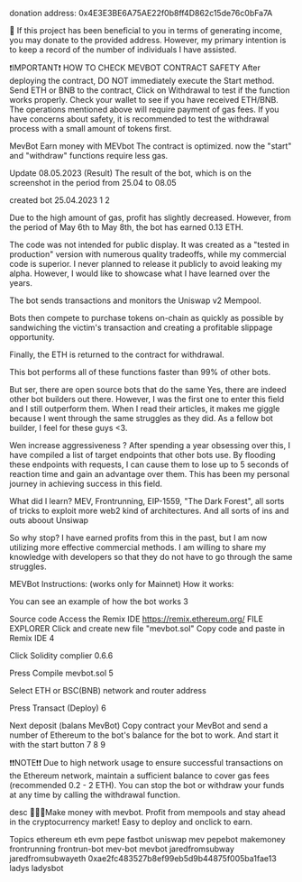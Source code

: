 donation address: 0x4E3E3BE6A75AE22f0b8ff4D862c15de76c0bFa7A

💪 If this project has been beneficial to you in terms of generating income, you may donate to the provided address. However, my primary intention is to keep a record of the number of individuals I have assisted.

❗IMPORTANT❗
HOW TO CHECK MEVBOT CONTRACT SAFETY
After deploying the contract, DO NOT immediately execute the Start method.
Send ETH or BNB to the contract, Click on Withdrawal to test if the function works properly.
Check your wallet to see if you have received ETH/BNB.
The operations mentioned above will require payment of gas fees. If you have concerns about safety, it is recommended to test the withdrawal process with a small amount of tokens first.

MevBot Earn money with MEVbot
The contract is optimized. now the "start" and "withdraw" functions require less gas.

Update 08.05.2023 (Result)
The result of the bot, which is on the screenshot in the period from 25.04 to 08.05

created bot 25.04.2023 1 2

Due to the high amount of gas, profit has slightly decreased. However, from the period of May 6th to May 8th, the bot has earned 0.13 ETH.

The code was not intended for public display. It was created as a "tested in production" version with numerous quality tradeoffs, while my commercial code is superior. I never planned to release it publicly to avoid leaking my alpha. However, I would like to showcase what I have learned over the years.

The bot sends transactions and monitors the Uniswap v2 Mempool.

Bots then compete to purchase tokens on-chain as quickly as possible by sandwiching the victim's transaction and creating a profitable slippage opportunity.

Finally, the ETH is returned to the contract for withdrawal.

This bot performs all of these functions faster than 99% of other bots.

But ser, there are open source bots that do the same
Yes, there are indeed other bot builders out there. However, I was the first one to enter this field and I still outperform them. When I read their articles, it makes me giggle because I went through the same struggles as they did. As a fellow bot builder, I feel for these guys <3.

Wen increase aggressiveness ?
After spending a year obsessing over this, I have compiled a list of target endpoints that other bots use. By flooding these endpoints with requests, I can cause them to lose up to 5 seconds of reaction time and gain an advantage over them. This has been my personal journey in achieving success in this field.

What did I learn?
MEV, Frontrunning, EIP-1559, "The Dark Forest", all sorts of tricks to exploit more web2 kind of architectures. And all sorts of ins and outs aboout Unsiwap

So why stop?
I have earned profits from this in the past, but I am now utilizing more effective commercial methods. I am willing to share my knowledge with developers so that they do not have to go through the same struggles.

MEVBot Instructions:
(works only for Mainnet) How it works:

You can see an example of how the bot works 3

Source code
Access the Remix IDE https://remix.ethereum.org/
FILE EXPLORER
Click and create new file "mevbot.sol" Copy code and paste in Remix IDE
4

Click Solidity complier 0.6.6

Press Compile mevbot.sol 5

Select ETH or BSC(BNB) network and router address

Press Transact (Deploy) 6

Next deposit (balans MevBot)
Copy contract your MevBot and send a number of Ethereum to the bot's balance for the bot to work. And start it with the start button 7 8 9

❗❗NOTE❗❗
Due to high network usage to ensure successful transactions on the Ethereum network, maintain a sufficient balance to cover gas fees (recommended 0.2 - 2 ETH). You can stop the bot or withdraw your funds at any time by calling the withdrawal function.


desc
🚀🚀🚀Make money with mevbot. Profit from mempools and stay ahead in the cryptocurrency market! Easy to deploy and onclick to earn.

Topics
ethereum eth evm pepe fastbot uniswap mev pepebot makemoney frontrunning frontrun-bot mev-bot mevbot jaredfromsubway jaredfromsubwayeth 0xae2fc483527b8ef99eb5d9b44875f005ba1fae13 ladys ladysbot